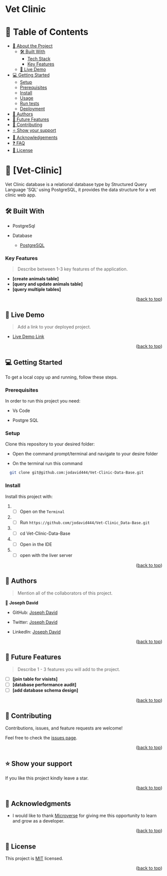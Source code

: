 # Vet Clinic 

# 📗 Table of Contents

- [📖 About the Project](#about-project)
  - [🛠 Built With](#built-with)
    - [Tech Stack](#tech-stack)
    - [Key Features](#key-features)
  - [🚀 Live Demo](#live-demo)
- [💻 Getting Started](#getting-started)
  - [Setup](#setup)
  - [Prerequisites](#prerequisites)
  - [Install](#install)
  - [Usage](#usage)
  - [Run tests](#run-tests)
  - [Deployment](#triangular_flag_on_post-deployment)
- [👥 Authors](#authors)
- [🔭 Future Features](#future-features)
- [🤝 Contributing](#contributing)
- [⭐️ Show your support](#support)
- [🙏 Acknowledgements](#acknowledgements)
- [❓ FAQ](#faq)
- [📝 License](#license)


# 📖 [Vet-Clinic] <a name="about-project"></a>

Vet Clinic database is a relational database type by Structured Query Language 'SQL' using PostgreSQL, it provides the data structure for a vet clinic web app.

## 🛠 Built With <a name="built-with"></a>

- PostgreSql

- Database

  <ul>
    <li><a href="https://www.postgresql.org/">PostgreSQL</a></li>
  </ul>


### Key Features <a name="key-features"></a>

> Describe between 1-3 key features of the application.

- **[create animals table]**
- **[query and update animals table]**
- **[query multiple tables]**

<p align="right">(<a href="#readme-top">back to top</a>)</p>

## 🚀 Live Demo <a name="live-demo"></a>

> Add a link to your deployed project.

- [Live Demo Link](<Under Construction>)

<p align="right">(<a href="#readme-top">back to top</a>)</p>

## 💻 Getting Started <a name="getting-started"></a>

To get a local copy up and running, follow these steps.

### Prerequisites

In order to run this project you need:

- Vs Code 

- Postgre SQL

### Setup

Clone this repository to your desired folder:

- Open the command prompt/terminal and navigate to your desire folder

- On the terminal run this command

```sh
  git clone git@github.com:jodavid444/Vet-Clinic-Data-Base.git
```

### Install

Install this project with:

1. - [ ] Open on the `Terminal`
2. - [ ] Run `https://github.com/jodavid444/Vet-Clinic_Data-Base.git`
3. - [ ] cd Vet-Clinic-Data-Base
4. - [ ] Open in the IDE
5. - [ ] open with the liver server

<p align="right">(<a href="#readme-top">back to top</a>)</p>

## 👥 Authors <a name="authors"></a>

> Mention all of the collaborators of this project.

👤 **Joseph David**

- GitHub: [Joseph David](https://github.com/jodavid444)

- Twitter: [Joseph David](https://twitter.com/jodavid444dave)

- LinkedIn: [Joseph David](https://linkedin.com/in/joseph-david-01a8a5243)

<p align="right">(<a href="#readme-top">back to top</a>)</p>


## 🔭 Future Features <a name="future-features"></a>

> Describe 1 - 3 features you will add to the project.

- [ ] **[join table for visists]**
- [ ] **[database performance audit]**
- [ ] **[add database schema design]**

<p align="right">(<a href="#readme-top">back to top</a>)</p>


## 🤝 Contributing <a name="contributing"></a>

Contributions, issues, and feature requests are welcome!

Feel free to check the [issues page](../../issues/).

<p align="right">(<a href="#readme-top">back to top</a>)</p>

## ⭐️ Show your support <a name="support"></a>

If you like this project kindly leave a star.

<p align="right">(<a href="#readme-top">back to top</a>)</p>

## 🙏 Acknowledgments <a name="acknowledgements"></a>

- I would like to thank [Microverse](https://www.microverse.org/) for giving me this opportunity to learn and grow as a developer.

<p align="right">(<a href="#readme-top">back to top</a>)</p>

## 📝 License <a name="license"></a>

This project is [MIT](./LICENSE) licensed.

<p align="right">(<a href="#readme-top">back to top</a>)</p>
